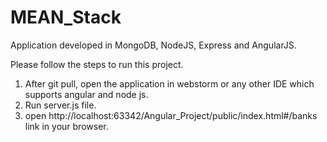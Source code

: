 # MEAN_Stack
Application developed in MongoDB, NodeJS, Express and AngularJS.

Please follow the steps to run this project.
1. After git pull, open the application in webstorm or any other IDE which supports angular and node js.
2. Run server.js file.
3. open http://localhost:63342/Angular_Project/public/index.html#/banks link in your browser.

